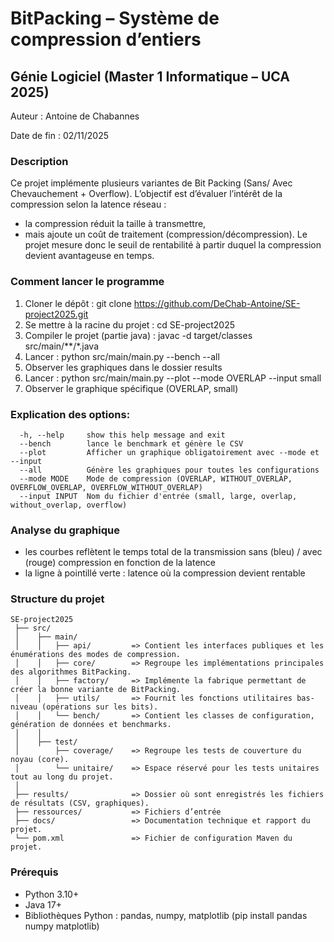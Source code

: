# BitPacking – Système de compression d’entiers
## Génie Logiciel (Master 1 Informatique – UCA 2025)
Auteur : Antoine de Chabannes

Date de fin : 02/11/2025

### Description

Ce projet implémente plusieurs variantes de Bit Packing (Sans/ Avec Chevauchement + Overflow).
L’objectif est d’évaluer l’intérêt de la compression selon la latence réseau :
  - la compression réduit la taille à transmettre,
  - mais ajoute un coût de traitement (compression/décompression).
Le projet mesure donc le seuil de rentabilité à partir duquel la compression devient avantageuse en temps.

### Comment lancer le programme

1. Cloner le dépôt : git clone https://github.com/DeChab-Antoine/SE-project2025.git
2. Se mettre à la racine du projet : cd SE-project2025
3. Compiler le projet (partie java) : javac -d target/classes src/main/**/*.java
4. Lancer : python src/main/main.py --bench --all
5. Observer les graphiques dans le dossier results
6. Lancer : python src/main/main.py --plot --mode OVERLAP --input small
7. Observer le graphique spécifique (OVERLAP, small)
   
### Explication des options:
```
  -h, --help     show this help message and exit
  --bench        lance le benchmark et génère le CSV
  --plot         Afficher un graphique obligatoirement avec --mode et --input
  --all          Génère les graphiques pour toutes les configurations
  --mode MODE    Mode de compression (OVERLAP, WITHOUT_OVERLAP, OVERFLOW_OVERLAP, OVERFLOW_WITHOUT_OVERLAP)
  --input INPUT  Nom du fichier d'entrée (small, large, overlap, without_overlap, overflow)
```
### Analyse du graphique

  - les courbes reflètent le temps total de la transmission sans (bleu) / avec (rouge) compression en fonction de la latence
  - la ligne à pointillé verte : latence où la compression devient rentable

### Structure du projet
```
SE-project2025
 ├── src/
 │    ├── main/
 │    │   ├── api/         => Contient les interfaces publiques et les énumérations des modes de compression.
 │    │   ├── core/        => Regroupe les implémentations principales des algorithmes BitPacking.
 │    │   ├── factory/     => Implémente la fabrique permettant de créer la bonne variante de BitPacking.
 │    │   ├── utils/       => Fournit les fonctions utilitaires bas-niveau (opérations sur les bits).
 │    │   └── bench/       => Contient les classes de configuration, génération de données et benchmarks.
 │    │
 │    ├── test/
 │        ├── coverage/    => Regroupe les tests de couverture du noyau (core).
 │        └── unitaire/    => Espace réservé pour les tests unitaires tout au long du projet.
 │
 ├── results/              => Dossier où sont enregistrés les fichiers de résultats (CSV, graphiques).
 ├── ressources/           => Fichiers d’entrée
 ├── docs/                 => Documentation technique et rapport du projet.
 └── pom.xml               => Fichier de configuration Maven du projet.
```
### Prérequis
- Python 3.10+  
- Java 17+  
- Bibliothèques Python : pandas, numpy, matplotlib (pip install pandas numpy matplotlib)



